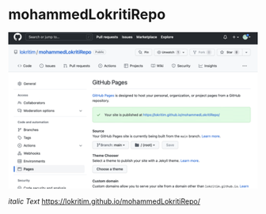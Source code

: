 # mohammedLokritiRepo
![Screenshot](./images/screenshot.png)

_italic Text_
https://lokritim.github.io/mohammedLokritiRepo/


